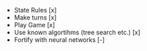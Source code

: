 - State Rules [x]
- Make turns [x]
- Play Game [x]
- Use known algortihms (tree search etc.) [x]
- Fortify with neural networks [-]
